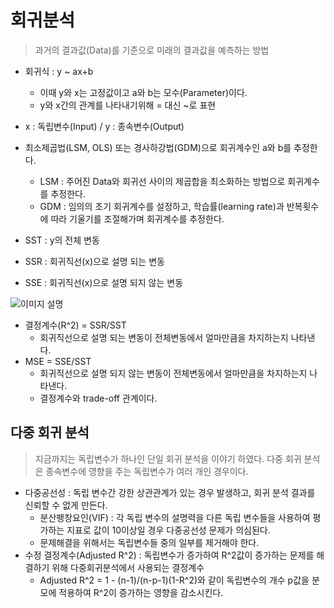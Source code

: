 # 회귀분석

> 과거의 결과값(Data)를 기준으로 미래의 결과값을 예측하는 방법

- 회귀식 : y ~ ax+b
  - 이때 y와 x는 고정값이고 a와 b는 모수(Parameter)이다.
  - y와 x간의 관계를 나타내기위해 = 대신 ~로 표현

- x : 독립변수(Input) / y : 종속변수(Output)
- 최소제곱법(LSM, OLS) 또는 경사하강법(GDM)으로 회귀계수인 a와 b를 추정한다.
  - LSM : 주어진 Data와 회귀선 사이의 제곱합을 최소화하는 방법으로 회귀계수를 추정한다.
  - GDM : 임의의 초기 회귀계수를 설정하고, 학습률(learning rate)과 반복횟수에 따라 기울기를 조절해가며 회귀계수를 추정한다.

- SST : y의 전체 변동
- SSR : 회귀직선(x)으로 설명 되는 변동
- SSE : 회귀직선(x)으로 설명 되지 않는 변동

![이미지 설명](file:///C:/Users/spa84/Pictures/Coding/[2023.07.12]_Python_Statistics.png)

- 결정계수(R^2) = SSR/SST
  - 회귀직선으로 설명 되는 변동이 전체변동에서 얼마만큼을 차지하는지 나타낸다.
- MSE = SSE/SST
  - 회귀직선으로 설명 되지 않는 변동이 전체변동에서 얼마만큼을 차지하는지 나타낸다.
  - 결정계수와 trade-off 관계이다.

## 다중 회귀 분석

> 지금까지는 독립변수가 하나인 단일 회귀 분석을 이야기 하였다. 다중 회귀 분석은 종속변수에 영향을 주는 독립변수가 여러 개인 경우이다.

- 다중공선성 : 독립 변수간 강한 상관관계가 있는 경우 발생하고, 회귀 분석 결과를 신뢰할 수 없게 만든다.
  - 분산팽창요인(VIF) : 각 독립 변수의 설명력을 다른 독립 변수들을 사용하여 평가하는 지표로 값이 10이상일 경우 다중공선성 문제가 의심된다.
  - 문제해결을 위해서는 독립변수들 중의 일부를 제거해야 한다.
- 수정 결정계수(Adjusted R^2) : 독립변수가 증가하여 R^2값이 증가하는 문제를 해결하기 위해 다중회귀분석에서 사용되는 결정계수
  - Adjusted R^2 = 1 - (n-1)/(n-p-1)(1-R^2)와 같이 독립변수의 개수 p값을 분모에 적용하여 R^2이 증가하는 영향을 감소시킨다.